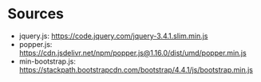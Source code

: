 # Sources

* jquery.js:
    <https://code.jquery.com/jquery-3.4.1.slim.min.js>
* popper.js:
    <https://cdn.jsdelivr.net/npm/popper.js@1.16.0/dist/umd/popper.min.js>
* min-bootstrap.js:
    <https://stackpath.bootstrapcdn.com/bootstrap/4.4.1/js/bootstrap.min.js>
